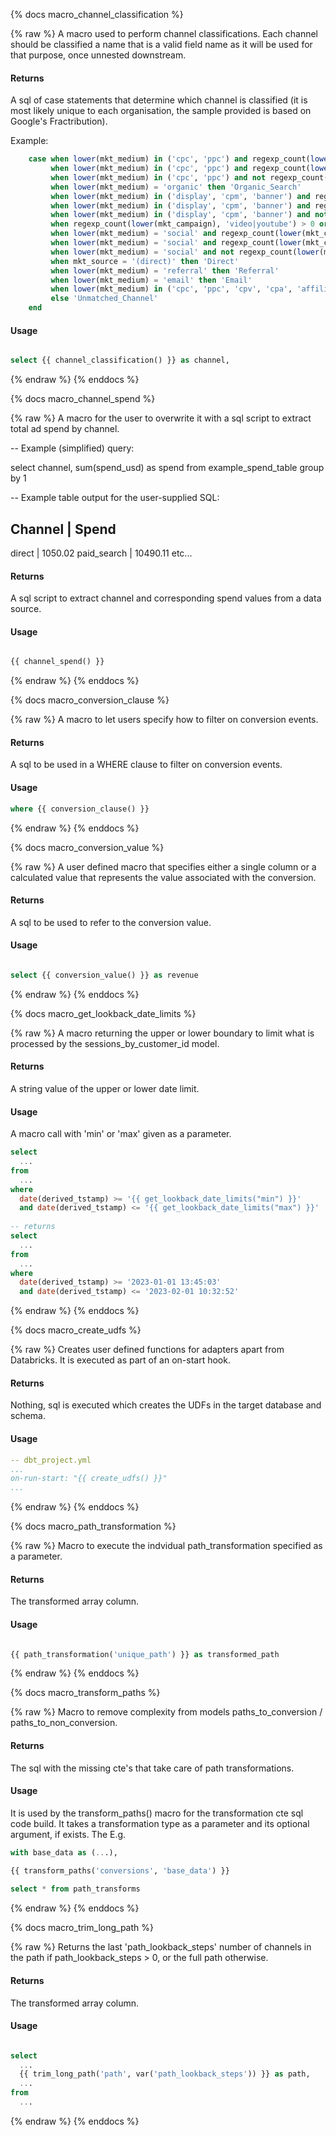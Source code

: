 {% docs macro_channel_classification %}

{% raw %}
A macro used to perform channel classifications. Each channel should be classified a name that is a valid field name as it will be used for that purpose, once unnested downstream.

#### Returns

A sql of case statements that determine which channel is classified (it is most likely unique to each organisation, the sample provided is based on Google's Fractribution).

Example:
```sql
    case when lower(mkt_medium) in ('cpc', 'ppc') and regexp_count(lower(mkt_campaign), 'brand') > 0 then 'Paid_Search_Brand'
         when lower(mkt_medium) in ('cpc', 'ppc') and regexp_count(lower(mkt_campaign), 'generic') > 0 then 'Paid_Search_Generic'
         when lower(mkt_medium) in ('cpc', 'ppc') and not regexp_count(lower(mkt_campaign), 'brand|generic') > 0 then 'Paid_Search_Other'
         when lower(mkt_medium) = 'organic' then 'Organic_Search'
         when lower(mkt_medium) in ('display', 'cpm', 'banner') and regexp_count(lower(mkt_campaign), 'prospect') > 0 then 'Display_Prospecting'
         when lower(mkt_medium) in ('display', 'cpm', 'banner') and regexp_count(lower(mkt_campaign), 'retargeting|re-targeting|remarketing|re-marketing') > 0 then 'Display_Retargeting'
         when lower(mkt_medium) in ('display', 'cpm', 'banner') and not regexp_count(lower(mkt_campaign), 'prospect|retargeting|re-targeting|remarketing|re-marketing') > 0 then 'Display_Other'
         when regexp_count(lower(mkt_campaign), 'video|youtube') > 0 or regexp_count(lower(mkt_source), 'video|youtube') > 0 then 'Video'
         when lower(mkt_medium) = 'social' and regexp_count(lower(mkt_campaign), 'prospect') > 0 then 'Paid_Social_Prospecting'
         when lower(mkt_medium) = 'social' and regexp_count(lower(mkt_campaign), 'retargeting|re-targeting|remarketing|re-marketing') > 0 then 'Paid_Social_Retargeting'
         when lower(mkt_medium) = 'social' and not regexp_count(lower(mkt_campaign), 'prospect|retargeting|re-targeting|remarketing|re-marketing') > 0 then 'Paid_Social_Other'
         when mkt_source = '(direct)' then 'Direct'
         when lower(mkt_medium) = 'referral' then 'Referral'
         when lower(mkt_medium) = 'email' then 'Email'
         when lower(mkt_medium) in ('cpc', 'ppc', 'cpv', 'cpa', 'affiliates') then 'Other_Advertising'
         else 'Unmatched_Channel'
    end
```

#### Usage

```sql

select {{ channel_classification() }} as channel,

```
{% endraw %}
{% enddocs %}

{% docs macro_channel_spend %}

{% raw %}
 A macro for the user to overwrite it with a sql script to extract total ad spend by channel.

 -- Example (simplified) query:

  select
    channel,
    sum(spend_usd) as spend
  from example_spend_table
  group by 1

  -- Example table output for the user-supplied SQL:

  Channel     |  Spend
 ------------------------
  direct      |  1050.02
  paid_search |  10490.11
  etc...

#### Returns

A sql script to extract channel and corresponding spend values from a data source.


#### Usage

```sql

{{ channel_spend() }}

```
{% endraw %}
{% enddocs %}


{% docs macro_conversion_clause %}

{% raw %}
A macro to let users specify how to filter on conversion events.

#### Returns

A sql to be used in a WHERE clause to filter on conversion events.

#### Usage

```sql
where {{ conversion_clause() }}

```
{% endraw %}
{% enddocs %}


{% docs macro_conversion_value %}

{% raw %}
A user defined macro that specifies either a single column or a calculated value that represents the value associated with the conversion.

#### Returns

A sql to be used to refer to the conversion value.

#### Usage

```sql

select {{ conversion_value() }} as revenue

```
{% endraw %}
{% enddocs %}


{% docs macro_get_lookback_date_limits %}

{% raw %}
A macro returning the upper or lower boundary to limit what is processed by the sessions_by_customer_id model.

#### Returns

A string value of the upper or lower date limit.

#### Usage

A macro call with 'min' or 'max' given as a parameter.

```sql
select
  ...
from 
  ...
where 
  date(derived_tstamp) >= '{{ get_lookback_date_limits("min") }}'
  and date(derived_tstamp) <= '{{ get_lookback_date_limits("max") }}'
  
-- returns
select
  ...
from 
  ...
where 
  date(derived_tstamp) >= '2023-01-01 13:45:03'
  and date(derived_tstamp) <= '2023-02-01 10:32:52'
```
{% endraw %}
{% enddocs %}


{% docs macro_create_udfs %}

{% raw %}
Creates user defined functions for adapters apart from Databricks. It is executed as part of an on-start hook.

#### Returns

Nothing, sql is executed which creates the UDFs in the target database and schema.

#### Usage

```yml
-- dbt_project.yml
...
on-run-start: "{{ create_udfs() }}"
...

```
{% endraw %}
{% enddocs %}


{% docs macro_path_transformation %}

{% raw %}
 Macro to execute the indvidual path_transformation specified as a parameter.

#### Returns

The transformed array column.


#### Usage

```sql

{{ path_transformation('unique_path') }} as transformed_path

```
{% endraw %}
{% enddocs %}


{% docs macro_transform_paths %}

{% raw %}
Macro to remove complexity from models paths_to_conversion / paths_to_non_conversion.

#### Returns

The sql with the missing cte's that take care of path transformations.

#### Usage

It is used by the transform_paths() macro for the transformation cte sql code build. It takes a transformation type as a parameter and its optional argument, if exists. The E.g.

```sql
with base_data as (...),

{{ transform_paths('conversions', 'base_data') }}
 
select * from path_transforms
```

{% endraw %}
{% enddocs %}


{% docs macro_trim_long_path %}

{% raw %}
Returns the last 'path_lookback_steps' number of channels in the path if path_lookback_steps > 0, or the full path otherwise.

#### Returns

The transformed array column.


#### Usage

```sql

select
  ...
  {{ trim_long_path('path', var('path_lookback_steps')) }} as path,
  ...
from 
  ...

```
{% endraw %}
{% enddocs %}


